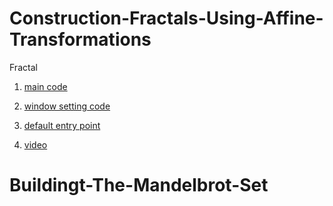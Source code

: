 # Construction-Fractals-Using-Affine-Transformations
Fractal

1. [main code](/Barnsley%20fern/Form1.cs)

2. [window setting code](/Barnsley%20fern/Form1.Designer.cs)

3. [default entry point](/Barnsley%20fern/Program.cs)

4. [video](https://www.youtube.com/watch?v=Jzq4VhCQzaM)

# Buildingt-The-Mandelbrot-Set

